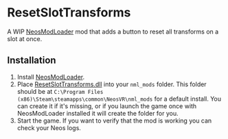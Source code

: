 # ResetSlotTransforms

A WIP [NeosModLoader](https://github.com/zkxs/NeosModLoader) mod that adds a button to reset all transforms on a slot at once.

## Installation
1. Install [NeosModLoader](https://github.com/zkxs/NeosModLoader).
2. Place [ResetSlotTransforms.dll](https://github.com/Zandario/ResetSlotTransforms/releases/latest/download/ResetSlotTransforms.dll) into your `nml_mods` folder. This folder should be at `C:\Program Files (x86)\Steam\steamapps\common\NeosVR\nml_mods` for a default install. You can create it if it's missing, or if you launch the game once with NeosModLoader installed it will create the folder for you.
3. Start the game. If you want to verify that the mod is working you can check your Neos logs.
